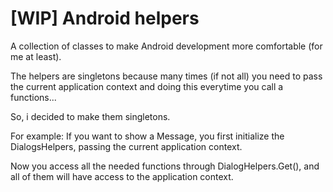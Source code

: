 # [WIP] Android helpers

A collection of classes to make Android development more comfortable
(for me at least).

The helpers are singletons because many times (if not all) you need to
pass the current application context and doing this everytime you call
a functions...

So, i decided to make them singletons.

For example: If you want to show a Message, you first initialize the
DialogsHelpers, passing the current application context.

Now you access all the needed functions through DialogHelpers.Get(), and
all of them will have access to the application context.


